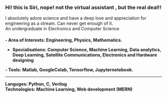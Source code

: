 ### Hi! this is Siri, nope! not the virtual assistant , but the real deal!!

<p> I absolutely adore science and have a deep love and appreciation for engineering as a stream. Can never get enough of it. <br>
An undergraduate in Electronics and Computer Science<br> </p>

<h4><p>- Area of Interests: Engineering, Physics, Mathematics. <br>
  
- Specialisations: Computer Science, Machine Learning, Data analytics, Deep Learning, Satellite Communications, Electronics and Hardware designing<br></p>

<p>- Tools: Matlab, GoogleColab, Tensorflow, Jupyternotebook. <br>
  <hr>
 Languges: Python, C, Verilog<br>
 Technologies: Machine Learning, Web development (MERN)<br> </h4>




